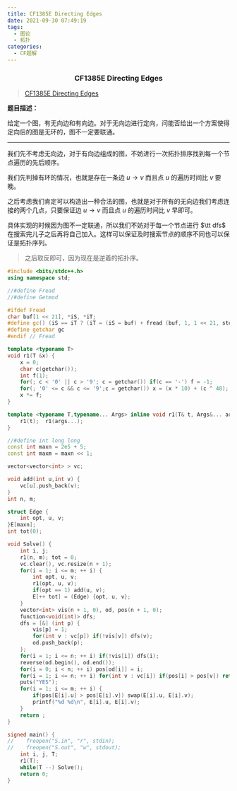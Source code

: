 ```yaml
---
title: CF1385E Directing Edges
date: 2021-09-30 07:49:19
tags:
  - 图论
  - 拓扑
categories:
  - CF题解
---
```


<h3><center>CF1385E Directing Edges</center></h3>

> [CF1385E Directing Edges](https://codeforces.ml/problemset/problem/1385/E)

**题目描述：**

给定一个图，有无向边和有向边。对于无向边进行定向，问能否给出一个方案使得定向后的图是无环的，图不一定要联通。

------

我们先不考虑无向边，对于有向边组成的图，不妨进行一次拓扑排序找到每一个节点遍历的先后顺序。

我们先判掉有环的情况，也就是存在一条边 $u \to v$ 而且点 $u$ 的遍历时间比 $v$ 要晚。

之后考虑我们肯定可以构造出一种合法的图，也就是对于所有的无向边我们考虑连接的两个几点，只要保证边 $u \to v$ 而且点 $u$ 的遍历时间比 $v$ 早即可。

具体实现的时候因为图不一定联通，所以我们不妨对于每一个节点进行 $\tt dfs$ 在搜索完儿子之后再将自己加入。这样可以保证及时搜索节点的顺序不同也可以保证是拓扑序列。

> 之后取反即可，因为现在是逆着的拓扑序。

```cpp
#include <bits/stdc++.h>
using namespace std;

//#define Fread
//#define Getmod

#ifdef Fread
char buf[1 << 21], *iS, *iT;
#define gc() (iS == iT ? (iT = (iS = buf) + fread (buf, 1, 1 << 21, stdin), (iS == iT ? EOF : *iS ++)) : *iS ++)
#define getchar gc
#endif // Fread

template <typename T>
void r1(T &x) {
	x = 0;
	char c(getchar());
	int f(1);
	for(; c < '0' || c > '9'; c = getchar()) if(c == '-') f = -1;
	for(; '0' <= c && c <= '9';c = getchar()) x = (x * 10) + (c ^ 48);
	x *= f;
}

template <typename T,typename... Args> inline void r1(T& t, Args&... args) {
    r1(t);  r1(args...);
}

//#define int long long
const int maxn = 2e5 + 5;
const int maxm = maxn << 1;

vector<vector<int> > vc;

void add(int u,int v) {
    vc[u].push_back(v);
}
int n, m;

struct Edge {
    int opt, u, v;
}E[maxn];
int tot(0);

void Solve() {
    int i, j;
    r1(n, m); tot = 0;
    vc.clear(), vc.resize(n + 1);
    for(i = 1; i <= m; ++ i) {
        int opt, u, v;
        r1(opt, u, v);
        if(opt == 1) add(u, v);
        E[++ tot] = (Edge) {opt, u, v};
    }
    vector<int> vis(n + 1, 0), od, pos(n + 1, 0);
    function<void(int)> dfs;
    dfs = [&] (int p) {
        vis[p] = 1;
        for(int v : vc[p]) if(!vis[v]) dfs(v);
        od.push_back(p);
    };
    for(i = 1; i <= n; ++ i) if(!vis[i]) dfs(i);
    reverse(od.begin(), od.end());
    for(i = 0; i < n; ++ i) pos[od[i]] = i;
    for(i = 1; i <= n; ++ i) for(int v : vc[i]) if(pos[i] > pos[v]) return puts("NO"), void();
    puts("YES");
    for(i = 1; i <= m; ++ i) {
        if(pos[E[i].u] > pos[E[i].v]) swap(E[i].u, E[i].v);
        printf("%d %d\n", E[i].u, E[i].v);
    }
    return ;
}

signed main() {
//    freopen("S.in", "r", stdin);
//    freopen("S.out", "w", stdout);
    int i, j, T;
    r1(T);
    while(T --) Solve();
	return 0;
}
```




